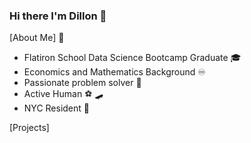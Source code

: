 ### Hi there I'm Dillon 👋


[About Me] 🧔

 - Flatiron School Data Science Bootcamp Graduate 🎓
 - Economics and Mathematics Background ♾️
 - Passionate problem solver 🧠
 - Active Human ⚽ 🛹
 - NYC Resident 🗽
 
 [Projects]
 
 
 
 
 
